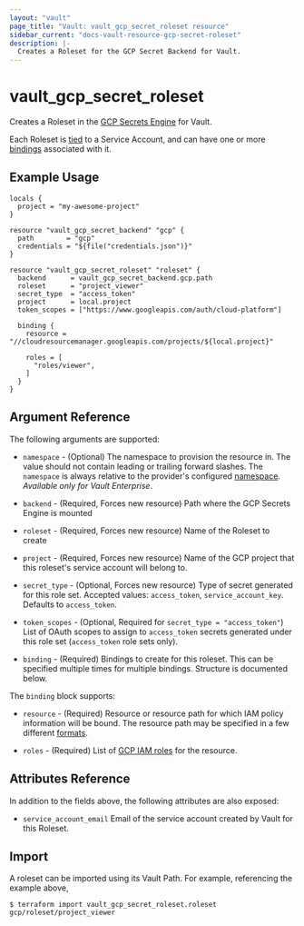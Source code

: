```yaml
---
layout: "vault"
page_title: "Vault: vault_gcp_secret_roleset resource"
sidebar_current: "docs-vault-resource-gcp-secret-roleset"
description: |-
  Creates a Roleset for the GCP Secret Backend for Vault.
---
```


# vault\_gcp\_secret\_roleset

Creates a Roleset in the [GCP Secrets Engine](https://www.vaultproject.io/docs/secrets/gcp/index.html) for Vault.

Each Roleset is [tied](https://www.vaultproject.io/docs/secrets/gcp/index.html#service-accounts-are-tied-to-rolesets) to a Service Account, and can have one or more [bindings](https://www.vaultproject.io/docs/secrets/gcp/index.html#roleset-bindings) associated with it.

## Example Usage

```hcl
locals {
  project = "my-awesome-project"
}

resource "vault_gcp_secret_backend" "gcp" {
  path        = "gcp"
  credentials = "${file("credentials.json")}"
}

resource "vault_gcp_secret_roleset" "roleset" {
  backend      = vault_gcp_secret_backend.gcp.path
  roleset      = "project_viewer"
  secret_type  = "access_token"
  project      = local.project
  token_scopes = ["https://www.googleapis.com/auth/cloud-platform"]

  binding {
    resource = "//cloudresourcemanager.googleapis.com/projects/${local.project}"

    roles = [
      "roles/viewer",
    ]
  }
}
```

## Argument Reference

The following arguments are supported:

* `namespace` - (Optional) The namespace to provision the resource in.
  The value should not contain leading or trailing forward slashes.
  The `namespace` is always relative to the provider's configured [namespace](../index.html#namespace).
   *Available only for Vault Enterprise*.

* `backend` - (Required, Forces new resource) Path where the GCP Secrets Engine is mounted

* `roleset` - (Required, Forces new resource) Name of the Roleset to create

* `project` - (Required, Forces new resource) Name of the GCP project that this roleset's service account will belong to.

* `secret_type` - (Optional, Forces new resource) Type of secret generated for this role set. Accepted values: `access_token`, `service_account_key`. Defaults to `access_token`.

* `token_scopes` - (Optional, Required for `secret_type = "access_token"`) List of OAuth scopes to assign to `access_token` secrets generated under this role set (`access_token` role sets only).

* `binding` - (Required) Bindings to create for this roleset. This can be specified multiple times for multiple bindings. Structure is documented below.

The `binding` block supports:

* `resource` - (Required) Resource or resource path for which IAM policy information will be bound. The resource path may be specified in a few different [formats](https://www.vaultproject.io/docs/secrets/gcp/index.html#roleset-bindings).

* `roles` - (Required) List of [GCP IAM roles](https://cloud.google.com/iam/docs/understanding-roles) for the resource.

## Attributes Reference

In addition to the fields above, the following attributes are also exposed:

* `service_account_email` Email of the service account created by Vault for this Roleset.

## Import

A roleset can be imported using its Vault Path. For example, referencing the example above,

```
$ terraform import vault_gcp_secret_roleset.roleset gcp/roleset/project_viewer
```
